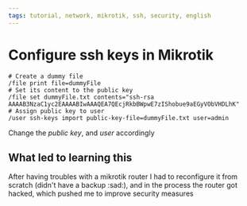 ```yaml
---
tags: tutorial, network, mikrotik, ssh, security, english
---
```


# Configure ssh keys in Mikrotik

```mikrotik
# Create a dummy file
/file print file=dummyFile
# Set its content to the public key
/file set dummyFile.txt contents="ssh-rsa AAAAB3NzaC1yc2EAAAABIwAAAQEA7QEcjRkbBWpwE7zIShobue9aEGyVObVHDLhK"
# Assign public key to user
/user ssh-keys import public-key-file=dummyFile.txt user=admin
```

Change the *public key*, and *user* accordingly

## What led to learning this

After having troubles with a mikrotik router I had to reconfigure it from scratch (didn't have a backup :sad:), and in the process the router got hacked, which pushed me to improve security measures
